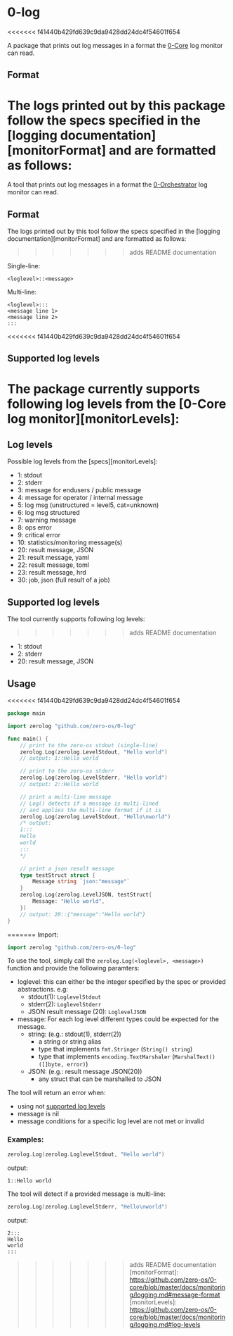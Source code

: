# 0-log
<<<<<<< f41440b429fd639c9da9428dd24dc4f54601f654

A package that prints out log messages in a format the [0-Core][core] log monitor can read.

## Format

The logs printed out by this package follow the specs specified in the [logging documentation][monitorFormat] and are formatted as follows:
=======
A tool that prints out log messages in a format the [0-Orchestrator][orchestrator] log monitor can read.

## Format
The logs printed out by this tool follow the specs specified in the [logging documentation][monitorFormat] and are formatted as follows:
>>>>>>> adds README documentation

Single-line:
```
<loglevel>::<message>
```

Multi-line:
```
<loglevel>:::
<message line 1>
<message line 2>
:::
```

<<<<<<< f41440b429fd639c9da9428dd24dc4f54601f654
## Supported log levels
The package currently supports following log levels from the [0-Core log monitor][monitorLevels]:
=======
## Log levels
Possible log levels from the [specs][monitorLevels]:

* 1: stdout
* 2: stderr
* 3: message for endusers / public message
* 4: message for operator / internal message
* 5: log msg (unstructured = level5, cat=unknown)
* 6: log msg structured
* 7: warning message
* 8: ops error
* 9: critical error
* 10: statistics/monitoring message(s)
* 20: result message, JSON
* 21: result message, yaml
* 22: result message, toml
* 23: result message, hrd
* 30: job, json (full result of a job)

## Supported log levels
The tool currently supports following log levels:
>>>>>>> adds README documentation

* 1: stdout
* 2: stderr
* 20: result message, JSON

## Usage
<<<<<<< f41440b429fd639c9da9428dd24dc4f54601f654
```go
package main

import zerolog "github.com/zero-os/0-log"

func main() {
    // print to the zero-os stdout (single-line)
    zerolog.Log(zerolog.LevelStdout, "Hello world")
    // output: 1::Hello world 

    // print to the zero-os stderr
    zerolog.Log(zerolog.LevelStderr, "Hello world")
    // output: 2::Hello world 

    // print a multi-line message
    // Log() detects if a message is multi-lined
    // and applies the multi-line format if it is
    zerolog.Log(zerolog.LevelStdout, "Hello\nworld")
    /* output: 
    1:::
    Hello
    world
    :::
    */

    // print a json result message
	type testStruct struct {
		Message string `json:"message"`
	}
	zerolog.Log(zerolog.LevelJSON, testStruct{
        Message: "Hello world",
    })
    // output: 20::{"message":"Hello world"}
}
```

[core]: https://github.com/zero-os/0-core
=======
Import:
```go
import zerolog "github.com/zero-os/0-log"
```
To use the tool, simply call the `zerolog.Log(<loglevel>, <message>)` function and provide the following paramters:
* loglevel:
    this can either be the integer specified by the spec
    or provided abstractions. e.g:
    * stdout(1): `LoglevelStdout`
    * stderr(2): `LoglevelStderr`
    * JSON result message (20): `LoglevelJSON`
* message:
    For each log level different types could be expected for the message.
    * string: (e.g.: stdout(1), stderr(2))
        * a string or string alias
        * type that implements `fmt.Stringer` (`String() string`)
        * type that implements `encoding.TextMarshaler` (`MarshalText() ([]byte, error)`)
    * JSON: (e.g.: result message JSON(20))
        * any struct that can be marshalled to JSON

The tool will return an error when:
* using not [supported log levels](#Supported-log-levels)
* message is nil
* message conditions for a specific log level are not met or invalid

### Examples:
```go
zerolog.Log(zerolog.LoglevelStdout, "Hello world")
```
output:
```
1::Hello world 
```

The tool will detect if a provided message is multi-line:
 ```go
zerolog.Log(zerolog.LoglevelStderr, "Hello\nworld")
```
output:
```
2:::
Hello
world
:::
```

[orchestrator]: https://github.com/zero-os/0-orchestrator
>>>>>>> adds README documentation
[monitorFormat]: https://github.com/zero-os/0-core/blob/master/docs/monitoring/logging.md#message-format
[monitorLevels]: https://github.com/zero-os/0-core/blob/master/docs/monitoring/logging.md#log-levels
